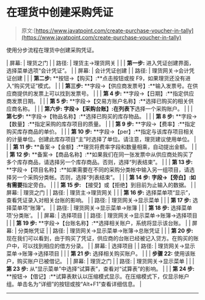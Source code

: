 # 在理货中创建采购凭证

> 原文:[https://www.javatpoint.com/create-purchase-voucher-in-tally](https://www.javatpoint.com/create-purchase-voucher-in-tally)

使用分步流程在理货中创建采购凭证。

| 屏幕: | 理货之门 |
| 路径: | 理货主→理货网关 |
|  | **第一步:**
进入凭证创建界面，选择菜单选项“会计凭证”。 |
| 屏幕: | 会计凭证创建 |
| 路径: | 理货网关→会计凭证创建 |
|  | **第二步:**
**按钮→【购买】:**点击按钮或按 F9，如果理货还没有进入“购买凭证”模式。 |
|  | **第三步:**
**字段→【供应商发票号】:**输入发票号。在供应商提供的发票上可以找到发票号。 |
|  | **第 4 步:**
**字段→【日期】:**指定供应商发票日期。 |
|  | **第 5 步:**
**字段→【交易方账户名称】:**选择已购买的相关供应商名称。 |
|  | **第六步:**
**字段→【采购台账】:在列表下**选择一个采购账户。 |
|  | **第七步:**
**字段→【物品名称】:**选择已购买的库存物品。 |
|  | **第 8 步:**
**字段→【数量】:**指定采购的库存项目的质量。 |
|  | **第 9 步:**
**字段→【费率】:**指定购买库存商品的单价。 |
|  | **第 10 步:**
**字段→【per】:**指定与该库存项目相关的计量单位。创建此库存项目“主”时选择了单位。请注意，理货建议使用单位。 |
|  | **第 11 步:**
**备案→【金额】:**理货将费率字段和数量相乘，自动提出金额。 |
|  | **第 12 步:**
**备案→【商品名称】:**如果我们在同一张发票中从供应商处购买了多个库存商品，请选择另一个库存商品。否则，选择“列表结束”。 |
|  | **第 13 步:**
**字段→【项目名称】:**如果需要在不同的采购分类帐中输入另一组项目，请选择另一个采购分类帐。否则，选择“列表结束”。 |
|  | **第 14 步:**
**字段→【旁白】:如有需要**指定旁白。 |
|  | **第 15 步:**
【接受】或【拒绝】到目前为止输入的数据。 |
| 屏幕: | 理货之门 |
| 路径: | 理货主→理货网关 |
|  | **第 16 步:**
选择菜单项“显示”，查看凭证录入对相关台账的影响。 |
| 路径: | 理货网关→显示菜单 |
|  | **第 17 步:**
选择菜单项“账簿”。 |
| 路径: | 理货网关→显示菜单→账簿 |
|  | **第 18 步:**
选择菜单项‘分类账’。 |
| 屏幕: | 选择项目 |
| 路径: | 理货网关→显示菜单→账簿→选择项目 |
|  | **第 19 步:**
**字段→【台账名称】:**选择相关账户，系统将显示该台账。 |
| 屏幕: | 分类帐凭证 |
| 路径: | 理货网关→显示菜单→账簿→总账凭证 |
|  | **第 20 步:**
现在我们可以看到，由于购买了凭证，供应商的台账已经被记入贷方。在购买的账户中，可以找到相应的借方分录。 |
| 屏幕: | 选择项目 |
| 路径: | 理货网关→显示菜单→账簿→选择项目 |
|  | **第 21 步:**
选择相关购买账户。 |
|  | **步骤 22:**
使用该账户，购买账户已被借记。 |
| 屏幕: | 理货之门 |
| 路径: | 理货网关→显示菜单 |
|  | **第 23 步:**
从“显示菜单”中选择“试算表”，查看对“试算表”的影响。 |
|  | **第 24 步:**
**按钮→【借记】:**试算表默认以压缩模式显示。在压缩模式下，仅显示帐户组。单击名为“详细”的按钮或按“Alt+F1”查看详细信息。 |

* * *